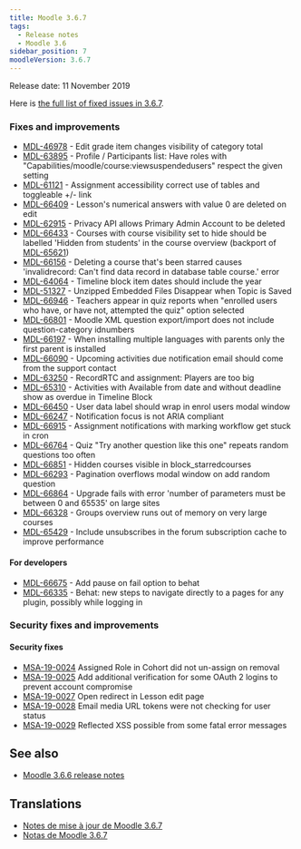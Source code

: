 ```yaml
---
title: Moodle 3.6.7
tags:
  - Release notes
  - Moodle 3.6
sidebar_position: 7
moodleVersion: 3.6.7
---
```

Release date: 11 November 2019

Here is [the full list of fixed issues in 3.6.7](https://tracker.moodle.org/secure/IssueNavigator!executeAdvanced.jspa?jqlQuery=project+%3D+mdl+AND+resolution+%3D+fixed+AND+fixVersion+in+%28%223.6.7%22%29+ORDER+BY+priority+DESC&runQuery=true&clear=true).

### Fixes and improvements

- [MDL-46978](https://tracker.moodle.org/browse/MDL-46978) - Edit grade item changes visibility of category total
- [MDL-63895](https://tracker.moodle.org/browse/MDL-63895) - Profile / Participants list: Have roles with "Capabilities/moodle/course:viewsuspendedusers" respect the given setting
- [MDL-61121](https://tracker.moodle.org/browse/MDL-61121) - Assignment accessibility correct use of tables and toggleable +/- link
- [MDL-66409](https://tracker.moodle.org/browse/MDL-66409) - Lesson's numerical answers with value 0 are deleted on edit
- [MDL-62915](https://tracker.moodle.org/browse/MDL-62915) - Privacy API allows Primary Admin Account to be deleted
- [MDL-66433](https://tracker.moodle.org/browse/MDL-66433) - Courses with course visibility set to hide should be labelled 'Hidden from students' in the course overview (backport of [MDL-65621](https://tracker.moodle.org/browse/MDL-65621))
- [MDL-66156](https://tracker.moodle.org/browse/MDL-66156) - Deleting a course that's been starred causes 'invalidrecord: Can't find data record in database table course.' error
- [MDL-64064](https://tracker.moodle.org/browse/MDL-64064) - Timeline block item dates should include the year
- [MDL-51327](https://tracker.moodle.org/browse/MDL-51327) - Unzipped Embedded Files Disappear when Topic is Saved
- [MDL-66946](https://tracker.moodle.org/browse/MDL-66946) - Teachers appear in quiz reports when "enrolled users who have, or have not, attempted the quiz" option selected
- [MDL-66801](https://tracker.moodle.org/browse/MDL-66801) - Moodle XML question export/import does not include question-category idnumbers
- [MDL-66197](https://tracker.moodle.org/browse/MDL-66197) - When installing multiple languages with parents only the first parent is installed
- [MDL-66090](https://tracker.moodle.org/browse/MDL-66090) - Upcoming activities due notification email should come from the support contact
- [MDL-63250](https://tracker.moodle.org/browse/MDL-63250) - RecordRTC and assignment: Players are too big
- [MDL-65310](https://tracker.moodle.org/browse/MDL-65310) - Activities with Available from date and without deadline show as overdue in Timeline Block
- [MDL-66450](https://tracker.moodle.org/browse/MDL-66450) - User data label should wrap in enrol users modal window
- [MDL-66247](https://tracker.moodle.org/browse/MDL-66247) - Notification focus is not ARIA compliant
- [MDL-66915](https://tracker.moodle.org/browse/MDL-66915) - Assignment notifications with marking workflow get stuck in cron
- [MDL-66764](https://tracker.moodle.org/browse/MDL-66764) - Quiz "Try another question like this one" repeats random questions too often
- [MDL-66851](https://tracker.moodle.org/browse/MDL-66851) - Hidden courses visible in block_starredcourses
- [MDL-66293](https://tracker.moodle.org/browse/MDL-66293) - Pagination overflows modal window on add random question  
- [MDL-66864](https://tracker.moodle.org/browse/MDL-66864) - Upgrade fails with error 'number of parameters must be between 0 and 65535' on large sites
- [MDL-66328](https://tracker.moodle.org/browse/MDL-66328) - Groups overview runs out of memory on very large courses
- [MDL-65429](https://tracker.moodle.org/browse/MDL-65429) - Include unsubscribes in the forum subscription cache to improve performance

#### For developers

- [MDL-66675](https://tracker.moodle.org/browse/MDL-66675) - Add pause on fail option to behat
- [MDL-66335](https://tracker.moodle.org/browse/MDL-66335) - Behat: new steps to navigate directly to a pages for any plugin, possibly while logging in

### Security  fixes and improvements

#### Security fixes

- [MSA-19-0024](https://moodle.org/mod/forum/discuss.php?d=393582) Assigned Role in Cohort did not un-assign on removal
- [MSA-19-0025](https://moodle.org/mod/forum/discuss.php?d=393583) Add additional verification for some OAuth 2 logins to prevent account compromise
- [MSA-19-0027](https://moodle.org/mod/forum/discuss.php?d=393585) Open redirect in Lesson edit page
- [MSA-19-0028](https://moodle.org/mod/forum/discuss.php?d=393586) Email media URL tokens were not checking for user status
- [MSA-19-0029](https://moodle.org/mod/forum/discuss.php?d=393587) Reflected XSS possible from some fatal error messages

## See also

- [Moodle 3.6.6 release notes](./3.6.6.md)

## Translations

- [Notes de mise à jour de Moodle 3.6.7](https://docs.moodle.org/fr/Notes_de_mise_à_jour_de_Moodle_3.6.7)
- [Notas de Moodle 3.6.7](https://docs.moodle.org/es/Notas_de_Moodle_3.6.7)
